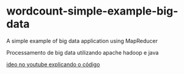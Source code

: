 # wordcount-simple-example-big-data
A simple example of big data application using MapReducer


Processamento de big data utilizando apache hadoop e java

[ideo no youtube explicando o código](https://www.youtube.com/watch?v=cjiw37ijaqU&t=418s)
